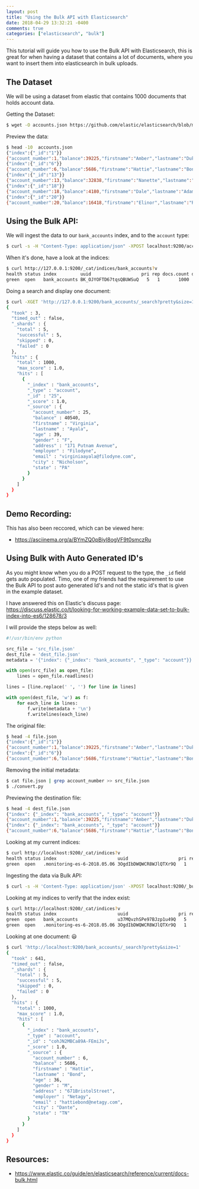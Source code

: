 ```yaml
---
layout: post
title: "Using the Bulk API with Elasticsearch"
date: 2018-04-29 13:32:21 -0400
comments: true
categories: ["elasticsearch", "bulk"] 
---
```


This tutorial will guide you how to use the Bulk API with Elasticsearch, this is great for when having a dataset that contains a lot of documents, where you want to insert them into elasticsearch in bulk uploads.

## The Dataset

We will be using a dataset from elastic that contains 1000 documents that holds account data. 

Getting the Dataset:

```bash
$ wget -O accounts.json https://github.com/elastic/elasticsearch/blob/master/docs/src/test/resources/accounts.json?raw=true
```

Preview the data:

```bash
$ head -10  accounts.json
{"index":{"_id":"1"}}
{"account_number":1,"balance":39225,"firstname":"Amber","lastname":"Duke","age":32,"gender":"M","address":"880 Holmes Lane","employer":"Pyrami","email":"amberduke@pyrami.com","city":"Brogan","state":"IL"}
{"index":{"_id":"6"}}
{"account_number":6,"balance":5686,"firstname":"Hattie","lastname":"Bond","age":36,"gender":"M","address":"671 Bristol Street","employer":"Netagy","email":"hattiebond@netagy.com","city":"Dante","state":"TN"}
{"index":{"_id":"13"}}
{"account_number":13,"balance":32838,"firstname":"Nanette","lastname":"Bates","age":28,"gender":"F","address":"789 Madison Street","employer":"Quility","email":"nanettebates@quility.com","city":"Nogal","state":"VA"}
{"index":{"_id":"18"}}
{"account_number":18,"balance":4180,"firstname":"Dale","lastname":"Adams","age":33,"gender":"M","address":"467 Hutchinson Court","employer":"Boink","email":"daleadams@boink.com","city":"Orick","state":"MD"}
{"index":{"_id":"20"}}
{"account_number":20,"balance":16418,"firstname":"Elinor","lastname":"Ratliff","age":36,"gender":"M","address":"282 Kings Place","employer":"Scentric","email":"elinorratliff@scentric.com","city":"Ribera","state":"WA"}

```

## Using the Bulk API:

We will ingest the data to our `bank_accounts` index, and to the `account` type:

```bash
$ curl -s -H "Content-Type: application/json" -XPOST localhost:9200/accounts/docs/_bulk --data-binary "@accounts.json"
```

When it's done, have a look at the indices:

```bash
$ curl http://127.0.0.1:9200/_cat/indices/bank_accounts?v
health status index         uuid                   pri rep docs.count docs.deleted store.size pri.store.size
green  open   bank_accounts BK_OJYOFTD67tqsQBUWSuQ   5   1       1000            0    950.3kb        475.1kb
```

Doing a search and display one document:

```bash
$ curl -XGET 'http://127.0.0.1:9200/bank_accounts/_search?pretty&size=1'
{
  "took" : 3,
  "timed_out" : false,
  "_shards" : {
    "total" : 5,
    "successful" : 5,
    "skipped" : 0,
    "failed" : 0
  },
  "hits" : {
    "total" : 1000,
    "max_score" : 1.0,
    "hits" : [
      {
        "_index" : "bank_accounts",
        "_type" : "account",
        "_id" : "25",
        "_score" : 1.0,
        "_source" : {
          "account_number" : 25,
          "balance" : 40540,
          "firstname" : "Virginia",
          "lastname" : "Ayala",
          "age" : 39,
          "gender" : "F",
          "address" : "171 Putnam Avenue",
          "employer" : "Filodyne",
          "email" : "virginiaayala@filodyne.com",
          "city" : "Nicholson",
          "state" : "PA"
        }
      }
    ]
  }
}

```

## Demo Recording:

This has also been reccored, which can be viewed here:

- https://asciinema.org/a/BYmZQ0pBiyI8ogVF9t0smczRu

## Using Bulk with Auto Generated ID's

As you might know when you do a POST request to the type, the `_id` field gets auto populated. Timo, one of my friends had the requirement to use the Bulk API to post auto generated Id's and not the static id's that is given in the example dataset.

I have answered this on Elastic's discuss page: https://discuss.elastic.co/t/looking-for-working-example-data-set-to-bulk-index-into-es6/128678/3

I will provide the steps below as well:

```python convert.py 
#!/usr/bin/env python

src_file = 'src_file.json'
dest_file = 'dest_file.json'
metadata = '{"index": {"_index": "bank_accounts", "_type": "account"}}'

with open(src_file) as open_file:
    lines = open_file.readlines()

lines = [line.replace(' ', '') for line in lines]

with open(dest_file, 'w') as f:
    for each_line in lines:
        f.write(metadata + '\n')
        f.writelines(each_line)
``` 

The original file:

```bash
$ head -4 file.json 
{"index":{"_id":"1"}}
{"account_number":1,"balance":39225,"firstname":"Amber","lastname":"Duke","age":32,"gender":"M","address":"880 Holmes Lane","employer":"Pyrami","email":"amberduke@pyrami.com","city":"Brogan","state":"IL"}
{"index":{"_id":"6"}}
{"account_number":6,"balance":5686,"firstname":"Hattie","lastname":"Bond","age":36,"gender":"M","address":"671 Bristol Street","employer":"Netagy","email":"hattiebond@netagy.com","city":"Dante","state":"TN"}
```

Removing the initial metadata:

```bash
$ cat file.json | grep account_number >> src_file.json
$ ./convert.py 
```

Previewing the destination file:

```bash
$ head -4 dest_file.json 
{"index": {"_index": "bank_accounts", "_type": "account"}}
{"account_number":1,"balance":39225,"firstname":"Amber","lastname":"Duke","age":32,"gender":"M","address":"880HolmesLane","employer":"Pyrami","email":"amberduke@pyrami.com","city":"Brogan","state":"IL"}
{"index": {"_index": "bank_accounts", "_type": "account"}}
{"account_number":6,"balance":5686,"firstname":"Hattie","lastname":"Bond","age":36,"gender":"M","address":"671BristolStreet","employer":"Netagy","email":"hattiebond@netagy.com","city":"Dante","state":"TN"}
```

Looking at my current indices:

```bash
$ curl http://localhost:9200/_cat/indices?v
health status index                       uuid                   pri rep docs.count docs.deleted store.size pri.store.size
green  open   .monitoring-es-6-2018.05.06 3OgdIbDWQWCR8WJlQTXr9Q   1   1     114715            6      104mb           50mb
```

Ingesting the data via Bulk API:

```bash
$ curl -s -H 'Content-Type: application/json' -XPOST localhost:9200/_bulk --data-binary @dest_file.json 
```

Looking at my indices to verify that the index exist:

```bash
$ curl http://localhost:9200/_cat/indices?v
health status index                       uuid                   pri rep docs.count docs.deleted store.size pri.store.size
green  open   bank_accounts               u37MQvzhSPe97BJzp1u49Q   5   1       1000            0    296.4kb           690b
green  open   .monitoring-es-6-2018.05.06 3OgdIbDWQWCR8WJlQTXr9Q   1   1     114750            6    103.9mb         49.9mb
```

Looking at one document: :smiley:

```bash
$ curl 'http://localhost:9200/bank_accounts/_search?pretty&size=1'
{
  "took" : 641,
  "timed_out" : false,
  "_shards" : {
    "total" : 5,
    "successful" : 5,
    "skipped" : 0,
    "failed" : 0
  },
  "hits" : {
    "total" : 1000,
    "max_score" : 1.0,
    "hits" : [
      {
        "_index" : "bank_accounts",
        "_type" : "account",
        "_id" : "cohJN2MBCa89A-FEmiJs",
        "_score" : 1.0,
        "_source" : {
          "account_number" : 6,
          "balance" : 5686,
          "firstname" : "Hattie",
          "lastname" : "Bond",
          "age" : 36,
          "gender" : "M",
          "address" : "671BristolStreet",
          "employer" : "Netagy",
          "email" : "hattiebond@netagy.com",
          "city" : "Dante",
          "state" : "TN"
        }
      }
    ]
  }
}
```
## Resources:

- https://www.elastic.co/guide/en/elasticsearch/reference/current/docs-bulk.html
